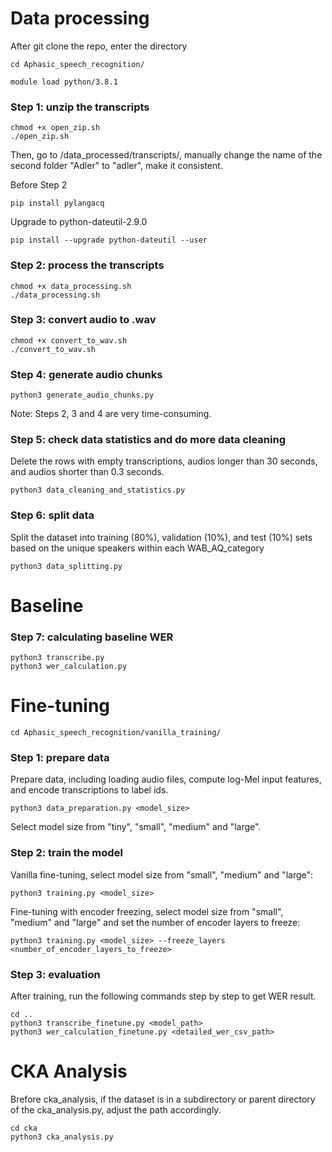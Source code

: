 # Data processing

After git clone the repo, enter the directory
```
cd Aphasic_speech_recognition/
```

```
module load python/3.8.1
```
### Step 1: unzip the transcripts

```
chmod +x open_zip.sh
./open_zip.sh
```
Then, go to /data_processed/transcripts/, manually change the name of the second folder "Adler" to "adler", make it consistent.

Before Step 2

```
pip install pylangacq
```

Upgrade to python-dateutil-2.9.0

```
pip install --upgrade python-dateutil --user
```
### Step 2: process the transcripts

```
chmod +x data_processing.sh
./data_processing.sh
```

### Step 3: convert audio to .wav
```
chmod +x convert_to_wav.sh
./convert_to_wav.sh
```
### Step 4: generate audio chunks

```
python3 generate_audio_chunks.py
```

Note: Steps 2, 3 and 4 are very time-consuming.

### Step 5: check data statistics and do more data cleaning
Delete the rows with empty transcriptions, audios longer than 30 seconds, and audios shorter than 0.3 seconds.
```
python3 data_cleaning_and_statistics.py
```

### Step 6: split data 
Split the dataset into training (80%), validation (10%), and test (10%) sets based on the unique speakers within each WAB_AQ_category

```
python3 data_splitting.py
```

# Baseline

### Step 7: calculating baseline WER
```
python3 transcribe.py
python3 wer_calculation.py
```

# Fine-tuning

```
cd Aphasic_speech_recognition/vanilla_training/
```
### Step 1: prepare data

Prepare data, including loading audio files, compute log-Mel input features, and encode transcriptions to label ids.
```
python3 data_preparation.py <model_size>
```
Select model size from "tiny", "small", "medium" and "large".

### Step 2: train the model

Vanilla fine-tuning, select model size from "small", "medium" and "large":
```
python3 training.py <model_size>
```

Fine-tuning with encoder freezing, select model size from "small", "medium" and "large" and set the number of encoder layers to freeze:
```
python3 training.py <model_size> --freeze_layers <number_of_encoder_layers_to_freeze>
```

### Step 3: evaluation

After training, run the following commands step by step to get WER result.
```
cd ..
python3 transcribe_finetune.py <model_path>
python3 wer_calculation_finetune.py <detailed_wer_csv_path>
```

# CKA Analysis
Brefore cka_analysis, if the dataset is in a subdirectory or parent directory of the cka_analysis.py, adjust the path accordingly.
```
cd cka
python3 cka_analysis.py
```


